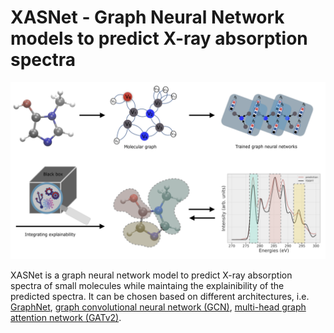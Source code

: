 # XASNet - Graph Neural Network models to predict X-ray absorption spectra

![generated molecules](./images/XASNet.png)

XASNet is a graph neural network model to predict X-ray absorption spectra of small molecules while maintaing the explainibility of the predicted spectra. It can be chosen based on different architectures, i.e. [GraphNet](https://arxiv.org/abs/1806.01261), [graph convolutional neural network (GCN)](https://arxiv.org/abs/1509.09292), [multi-head graph attention network (GATv2)](https://arxiv.org/abs/1710.10903). 